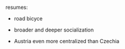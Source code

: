 
resumes:
- road bicyce
- broader and deeper socialization

- Austria even more centralized than Czechia
